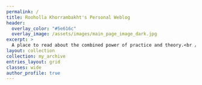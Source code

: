 ```yaml
---
permalink: /
title: Rooholla Khorrambakht's Personal Weblog
header:
  overlay_color: "#5e616c"
  overlay_image: /assets/images/main_page_image_dark.jpg
excerpt: >
  A place to read about the combined power of practice and theory.<br />
layout: collection
collection: my_archive
entries_layout: grid
classes: wide
author_profile: true
---
```

